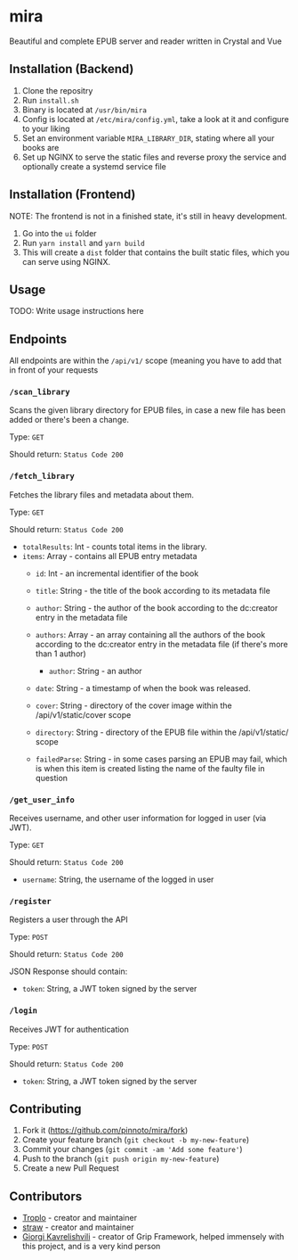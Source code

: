 # mira

Beautiful and complete EPUB server and reader written in Crystal and Vue

## Installation (Backend)
1. Clone the repositry
2. Run `install.sh`
3. Binary is located at `/usr/bin/mira`
4. Config is located at `/etc/mira/config.yml`, take a look at it and configure to your liking
5. Set an environment variable `MIRA_LIBRARY_DIR`, stating where all your books are
6. Set up NGINX to serve the static files and reverse proxy the service and optionally create a systemd service file

## Installation (Frontend)
NOTE: The frontend is not in a finished state, it's still in heavy development.
1. Go into the `ui` folder
2. Run `yarn install` and `yarn build`
3. This will create a `dist` folder that contains the built static files, which you can serve using NGINX.

## Usage

TODO: Write usage instructions here

## Endpoints
All endpoints are within the `/api/v1/` scope (meaning you have to add that in front of your requests

### `/scan_library`
Scans the given library directory for EPUB files, in case a new file has been added or there's been a change.

Type: `GET`

Should return:
`Status Code 200`

### `/fetch_library`
Fetches the library files and metadata about them.

Type: `GET`

Should return: `Status Code 200`

- `totalResults`: Int - counts total items in the library.
- `items`: Array - contains all EPUB entry metadata
    - `id`: Int - an incremental identifier of the book
    - `title`: String - the title of the book according to its metadata file
    - `author`: String - the author of the book according to the dc:creator entry in the metadata file
    - `authors`: Array - an array containing all the authors of the book according to the dc:creator entry in the metadata file (if there's more than 1 author)
        - `author`: String - an author
    - `date`: String - a timestamp of when the book was released.
    - `cover`: String - directory of the cover image within the /api/v1/static/cover scope
    - `directory`: String - directory of the EPUB file within the /api/v1/static/ scope
    
    - `failedParse`: String - in some cases parsing an EPUB may fail, which is when this item is created listing the name of the faulty file in question 

### `/get_user_info`
Receives username, and other user information for logged in user (via JWT).

Type: `GET`

Should return: `Status Code 200`

- `username`: String, the username of the logged in user

### `/register`
Registers a user through the API

Type: `POST`

Should return: `Status Code 200`

JSON Response should contain:
- `token`: String, a JWT token signed by the server

### `/login`
Receives JWT for authentication

Type: `POST`

Should return: `Status Code 200`

- `token`: String, a JWT token signed by the server

## Contributing

1. Fork it (<https://github.com/pinnoto/mira/fork>)
2. Create your feature branch (`git checkout -b my-new-feature`)
3. Commit your changes (`git commit -am 'Add some feature'`)
4. Push to the branch (`git push origin my-new-feature`)
5. Create a new Pull Request

## Contributors

- [Troplo](https://github.com/Troplo) - creator and maintainer
- [straw](https://github.com/acoolstraw) - creator and maintainer
- [Giorgi Kavrelishvili](https://github.com/grkek) - creator of Grip Framework, helped immensely with this project, and is a very kind person
